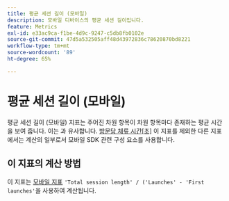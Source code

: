 ```yaml
---
title: 평균 세션 길이 (모바일)
description: 모바일 디바이스의 평균 세션 길이입니다.
feature: Metrics
exl-id: e33ac9ca-f1be-4d9c-9247-c5db8fb0102e
source-git-commit: 47d5a532505aff48d43972836c78620870bd8221
workflow-type: tm+mt
source-wordcount: '89'
ht-degree: 65%

---
```


# 평균 세션 길이 (모바일)

평균 세션 길이 (모바일) 지표는 주어진 차원 항목이 차원 항목마다 존재하는 평균 시간을 보여 줍니다. 이는 과 유사합니다. [방문당 체류 시간[초]](https://experienceleague.adobe.com/docs/analytics/components/metrics/time-spent-per-visit.html) 이 지표를 제외한 다른 지표에서는 계산의 일부로서 모바일 SDK 관련 구성 요소를 사용합니다.

## 이 지표의 계산 방법

이 지표는 [모바일 지표](https://experienceleague.adobe.com/docs/mobile-services/using/get-started-ug/mobile-metrics/metrics-reference.html?lang=ko-KR) `'Total session length' / ('Launches' - 'First launches'`을 사용하여 계산됩니다.
